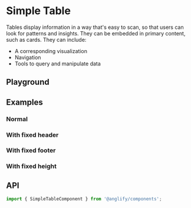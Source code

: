 # Simple Table

<app-references
issues="https://github.com/valentingavran/anglify/labels/component%3A%20Simple%20Table"
material-design="https://material.io/components/data-tables"
w3c="https://www.w3.org/WAI/ARIA/apg/patterns/table/"/>

Tables display information in a way that's easy to scan, so that users can look for patterns and insights. They can be embedded in primary
content, such as cards. They can include:

- A corresponding visualization
- Navigation
- Tools to query and manipulate data

## Playground

<app-simple-table-playground></app-simple-table-playground>

## Examples

### Normal

<app-code-example component="simple-table" example="normal"></app-code-example>

### With fixed header

<app-code-example component="simple-table" example="fixed-header" ></app-code-example>

### With fixed footer

<app-code-example component="simple-table" example="fixed-footer"></app-code-example>

### With fixed height

<app-code-example component="simple-table" example="fixed-height"></app-code-example>

## API

```typescript
import { SimpleTableComponent } from '@anglify/components';
```

<app-inputs-table components="SimpleTableComponent"></app-inputs-table>

<app-styling-table component="table"></app-styling-table>
